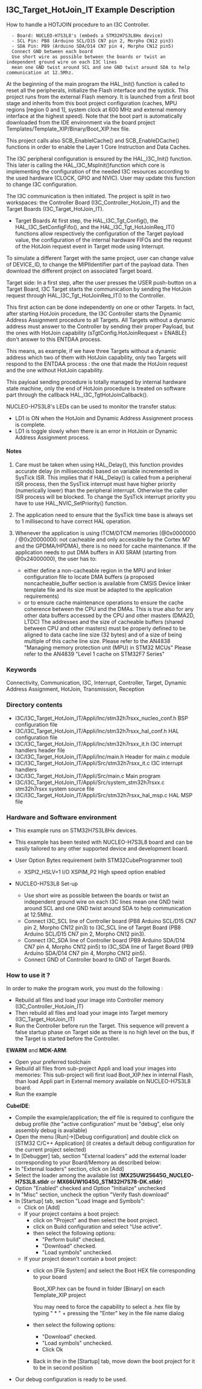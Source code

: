 ## <b>I3C_Target_HotJoin_IT Example Description</b>
How to handle a HOTJOIN procedure to an I3C Controller.

      - Board: NUCLEO-H7S3L8's (embeds a STM32H7S3L8Hx device)
      - SCL Pin: PB8 (Arduino SCL/D15 CN7 pin 2, Morpho CN12 pin3)
      - SDA Pin: PB9 (Arduino SDA/D14 CN7 pin 4, Morpho CN12 pin5)
      Connect GND between each board
      Use short wire as possible between the boards or twist an independent ground wire on each I3C lines
      mean one GND twist around SCL and one GND twist around SDA to help communication at 12.5Mhz.

At the beginning of the main program the HAL_Init() function is called to reset all the peripherals, initialize the
Flash interface and the systick.
This project runs from the external Flash memory. It is launched from a first boot stage and inherits from this boot project
configuration (caches, MPU regions [region 0 and 1], system clock at 600 MHz and external memory interface at the highest speed).
Note that the boot part is automatically downloaded from the IDE environment via the board project Templates/Template_XIP/Binary/Boot_XIP.hex file.

This project calls also SCB_EnableICache() and SCB_EnableDCache() functions in order to enable
the Layer 1 Core Instruction and Data Caches.


The I3C peripheral configuration is ensured by the HAL_I3C_Init() function.
This later is calling the HAL_I3C_MspInit()function which core is implementing the configuration of the needed
I3C resources according to the used hardware (CLOCK, GPIO and NVIC).
User may update this function to change I3C configuration.

The I3C communication is then initiated.
The project is split in two workspaces:
the Controller Board (I3C_Controller_HotJoin_IT) and the Target Boards (I3C_Target_HotJoin_IT).

- Target Boards
  At first step, the HAL_I3C_Tgt_Config(), the HAL_I3C_SetConfigFifo(), and the HAL_I3C_Tgt_HotJoinReq_IT()
  functions allow respectively the configuration of the Target payload value, the configuration of the internal hardware
  FIFOs and the request of the HotJoin request event in Target mode using Interrupt.

To simulate a different Target with the same project, user can change value of DEVICE_ID, to change the MIPIIdentifier
part of the payload data.
Then download the different project on associated Target board.

Target side:
In a first step, after the user presses the USER push-button on a Target Board, I3C Target starts the communication by
sending the HotJoin request through HAL_I3C_Tgt_HotJoinReq_IT() to the Controller.

This first action can be done independently on one or other Targets.
In fact, after starting HotJoin procedure, the I3C Controller starts the Dynamic Address Assignment procedure to all
Targets.
All Targets without a dynamic address must answer to the Controller by sending their proper Payload, but the ones with
HotJoin capability (sTgtConfig.HotJoinRequest = ENABLE) don't answer to this ENTDAA process.

This means, as example, if we have three Targets without a dynamic address which two of them with HotJoin capability,
only two Targets will respond to the ENTDAA process : the one that made the HotJoin request and the one without HotJoin
capability.

This payload sending procedure is totally managed by internal hardware state machine, only the end of
HotJoin procedure is treated on software part through the callback HAL_I3C_TgtHotJoinCallback().

NUCLEO-H7S3L8's LEDs can be used to monitor the transfer status:
 - LD1 is ON when the HotJoin and Dynamic Address Assignment process is complete.
 - LD1 is toggle slowly when there is an error in HotJoin or Dynamic Address Assignment process.

#### <b>Notes</b>

  1. Care must be taken when using HAL_Delay(), this function provides accurate delay (in milliseconds)
      based on variable incremented in SysTick ISR. This implies that if HAL_Delay() is called from
      a peripheral ISR process, then the SysTick interrupt must have higher priority (numerically lower)
      than the peripheral interrupt. Otherwise the caller ISR process will be blocked.
      To change the SysTick interrupt priority you have to use HAL_NVIC_SetPriority() function.

  2. The application need to ensure that the SysTick time base is always set to 1 millisecond
      to have correct HAL operation.

 3. Whenever the application is using ITCM/DTCM memories (@0x0000000 / @0x20000000: not cacheable and only accessible
    by the Cortex M7 and the GPDMA/HPDMA), there is no need for cache maintenance.
    If the application needs to put DMA buffers in AXI SRAM (starting from @0x24000000), the user has to:
    - either define a non-cacheable region in the MPU and linker configuration file to locate DMA buffers
      (a proposed noncacheable_buffer section is available from CMSIS Device linker template file and its size must
      be adapted to the application requirements)
    - or to ensure cache maintenance operations to ensure the cache coherence between the CPU and the DMAs.
    This is true also for any other data buffers accessed by the CPU and other masters (DMA2D, LTDC)
    The addresses and the size of cacheable buffers (shared between CPU and other masters)
    must be properly defined to be aligned to data cache line size (32 bytes) and of a size of being multiple
    of this cache line size.
    Please refer to the AN4838 "Managing memory protection unit (MPU) in STM32 MCUs"
    Please refer to the AN4839 "Level 1 cache on STM32F7 Series"

### <b>Keywords</b>

Connectivity, Communication, I3C, Interrupt, Controller, Target, Dynamic Address Assignment, HotJoin, Transmission,
Reception

### <b>Directory contents</b>

  - I3C/I3C_Target_HotJoin_IT/Appli/Inc/stm32h7rsxx_nucleo_conf.h   BSP configuration file
  - I3C/I3C_Target_HotJoin_IT/Appli/Inc/stm32h7rsxx_hal_conf.h      HAL configuration file
  - I3C/I3C_Target_HotJoin_IT/Appli/Inc/stm32h7rsxx_it.h            I3C interrupt handlers header file
  - I3C/I3C_Target_HotJoin_IT/Appli/Inc/main.h                    Header for main.c module
  - I3C/I3C_Target_HotJoin_IT/Appli/Src/stm32h7rsxx_it.c            I3C interrupt handlers
  - I3C/I3C_Target_HotJoin_IT/Appli/Src/main.c                    Main program
  - I3C/I3C_Target_HotJoin_IT/Appli/Src/system_stm32h7rsxx.c        stm32h7rsxx system source file
  - I3C/I3C_Target_HotJoin_IT/Appli/Src/stm32h7rsxx_hal_msp.c       HAL MSP file

### <b>Hardware and Software environment</b>

  - This example runs on STM32H7S3L8Hx devices.

  - This example has been tested with NUCLEO-H7S3L8 board and can be
    easily tailored to any other supported device and development board.

  - User Option Bytes requirement (with STM32CubeProgrammer tool)

    - XSPI2_HSLV=1     I/O XSPIM_P2 High speed option enabled

  - NUCLEO-H7S3L8 Set-up

    - Use short wire as possible between the boards or twist an independent ground wire on each I3C lines
      mean one GND twist around SCL and one GND twist around SDA to help communication at 12.5Mhz.
    - Connect I3C_SCL line of Controller board (PB8 Arduino SCL/D15 CN7 pin 2, Morpho CN12 pin3) to I3C_SCL line of
      Target Board (PB8 Arduino SCL/D15 CN7 pin 2, Morpho CN12 pin3).
    - Connect I3C_SDA line of Controller board (PB9 Arduino SDA/D14 CN7 pin 4, Morpho CN12 pin5) to I3C_SDA line of
      Target Board (PB9 Arduino SDA/D14 CN7 pin 4, Morpho CN12 pin5).
    - Connect GND of Controller board to GND of Target Boards.

### <b>How to use it ?</b>

In order to make the program work, you must do the following :

 - Rebuild all files and load your image into Controller memory (I3C_Controller_HotJoin_IT)
 - Then rebuild all files and load your image into Target memory (I3C_Target_HotJoin_IT)
 - Run the Controller before run the Target.
 This sequence will prevent a false startup phase on Target side
 as there is no high level on the bus, if the Target is started before the Controller.

**EWARM** and **MDK-ARM**:

 - Open your preferred toolchain
 - Rebuild all files from sub-project Appli and load your images into memories: This sub-project will first load Boot_XIP.hex in internal Flash,
   than load Appli part in External memory available on NUCLEO-H7S3L8 board.
 - Run the example

**CubeIDE**:

 - Compile the example/application; the elf file is required to configure the debug profile (the "active configuration" must be "debug", else only assembly debug is available)
 - Open the menu [Run]->[Debug configuration] and double click on  [STM32 C/C++ Application] (it creates a default debug configuration for the current project selected)
 - In [Debugger] tab, section "External  loaders" add the external loader corresponding to your Board/Memory as described below:
 - In "External loaders" section, click on [Add]
 - Select the loader among the available list (**MX25UW25645G_NUCLEO-H7S3L8.stldr** or **MX66UW1G45G_STM32H7S78-DK.stldr**)
 - Option "Enabled" checked and Option "Initialize" unchecked
 - In "Misc" section, uncheck the option "Verify flash download"
 - In [Startup] tab, section "Load Image and Symbols":
   - Click on [Add]
   - If your project contains a boot project:
     - click on "Project" and then select the boot project.
     - click on Build configuration and select "Use active".
     - then select the following options:
       - "Perform build" checked.
       - "Download" checked.
       - "Load symbols" unchecked.
   - If your project doesn't contain a boot project:
     - click on [File System] and select the Boot HEX file corresponding to your board

        Boot_XIP.hex can be found in folder [Binary] on each Template_XIP project

        You may need to force the capability to select a .hex file by typing " * " + pressing the "Enter" key in the file name dialog

     - then select the following options:
       - "Download"      checked.
       - "Load symbols" unchecked.
       - Click Ok
     - Back in the in the [Startup] tab, move down the boot project for it to be in second position
 - Our debug configuration is ready to be used.
